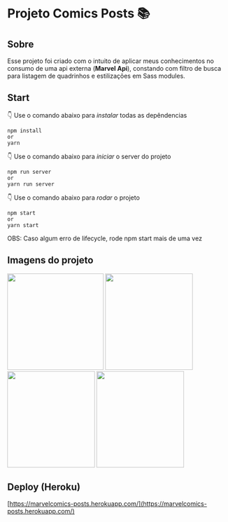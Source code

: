 # Projeto Comics Posts :books:

## Sobre

Esse projeto foi criado com o intuito de aplicar meus conhecimentos no consumo de uma api externa (**Marvel Api**), constando com filtro de busca para listagem de quadrinhos e estilizações em Sass modules.

## **Start**

👇 Use o comando abaixo para _instalar_ todas as depêndencias

    npm install
    or
    yarn

👇 Use o comando abaixo para _iniciar_ o server do projeto

    npm run server
    or
    yarn run server

👇 Use o comando abaixo para _rodar_ o projeto

    npm start
    or
    yarn start

OBS: Caso algum erro de lifecycle, rode npm start mais de uma vez

## Imagens do projeto

<p float="left">
  <img src="https://www.mediafire.com/view/8y1a7pb1jig1as0/comic-home.PNG/file" width="220" height="220" />
  <img src="https://www.mediafire.com/view/w05l4cihnricxxu/comic-login.PNG/file" width="200" height="220" />
  <img src="https://www.mediafire.com/view/dpx25lxwioj4xce/comic-register.PNG/file" width="200" height="220"/> 
  <img src="https://www.mediafire.com/view/ha24lemcy9l64yd/comic-responsive.PNG/file" width="200" height="220"/>
</p>

## Deploy (Heroku)

[https://marvelcomics-posts.herokuapp.com/](https://marvelcomics-posts.herokuapp.com/)
